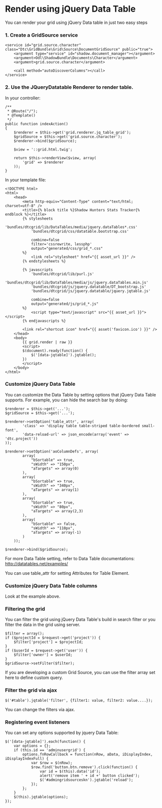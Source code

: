 Render using jQuery Data Table
==============================

You can render your grid using jQuery Data table in just two easy steps

### 1. Create a GridSource service

    <service id="grid.source.character" class="Dtc\GridBundle\Grid\Source\DocumentGridSource" public="true">
        <argument type="service" id="shadow.document_manager"></argument>
        <argument>Odl\ShadowBundle\Documents\Character</argument>
        <argument>grid.source.character</argument>

        <call method="autoDiscoverColumns"></call>
    </service>

### 2. Use the JQueryDatatable Renderer to render table.

In your controller:

    /**
     * @Route("/");
     * @Template()
     */
    public function indexAction()
    {
        $renderer = $this->get('grid.renderer.jq_table_grid');
        $gridSource = $this->get('grid.source.character');
        $renderer->bind($gridSource);

        $view = '::grid.html.twig';

        return $this->renderView($view, array(
            'grid' => $renderer
        ));
    }


In your template file:

    <!DOCTYPE html>
    <html>
        <head>
            <meta http-equiv="Content-Type" content="text/html; charset=utf-8" />
            <title>{% block title %}Shadow Hunters Stats Tracker{% endblock %}</title>
            {% stylesheets
                'bundles/dtcgrid/lib/DataTables/media/jquery.dataTables*.css'
                'bundles/dtcgrid/css/datatable.bootstrap.css'

                combine=false
                filter='cssrewrite, lessphp'
                output="generated/css/grid_*.css"
            %}
                <link rel="stylesheet" href="{{ asset_url }}" />
            {% endstylesheets %}

            {% javascripts
                'bundles/dtcgrid/lib/purl.js'
                'bundles/dtcgrid/lib/DataTables/media/js/jquery.dataTables.min.js'
                'bundles/dtcgrid/js/jquery.datatable/DT_bootstrap.js'
                'bundles/dtcgrid/js/jquery.datatable/jquery.jqtable.js'

                combine=false
                output="generated/js/grid_*.js"
            %}
                <script type="text/javascript" src="{{ asset_url }}"></script>
            {% endjavascripts %}

            <link rel="shortcut icon" href="{{ asset('favicon.ico') }}" />
        </head>
        <body>
            {{ grid.render | raw }}
            <script>
            $(document).ready(function() {
                $('[data-jqtable]').jqtable();
            })
            </script>
        </body>
    </html>

### Customize jQuery Data Table

You can customize the Data Table by setting options that jQuery Data Table
supports. For example, you can hide the search bar by doing:

    $renderer = $this->get('...');
    $gridSource = $this->get('...');

    $renderer->setOption('table_attr', array(
            'class' => 'display table table-striped table-bordered small-font',
            'data-reload-url' => json_encode(array('event' => 'dtc.project'))
    ));

    $renderer->setOption('aoColumnDefs', array(
            array(
                "bSortable" => true,
                "sWidth" => "150px",
                "aTargets" => array(0)
            ),
            array(
                "bSortable" => true,
                "sWidth" => "340px",
                "aTargets" => array(1)
            ),
            array(
                "bSortable" => true,
                "sWidth" => "80px",
                "aTargets" => array(2,3)
            ),
            array(
                "bSortable" => false,
                "sWidth" => "110px",
                "aTargets" => array(-1)
            )
        ));

    $renderer->bind($gridSource);

For more Data Table setting, refer to Data Table documentations:
http://datatables.net/examples/

You can use table_attr for setting Attributes for Table Element.

### Customize jQuery Data Table columns

Look at the example above.

### Filtering the grid

You can filter the grid using jQuery Data Table's build in search filter or you
filter the data in the grid using server.

    $filter = array();
    if ($projectId = $request->get('project')) {
        $filter['project'] = $projectId;
    }
    if ($userId = $request->get('user')) {
        $filter['owner'] = $userId;
    }
    $gridSource->setFilter($filter);

If you are developing a custom Grid Source, you can use the filter array set here
to define custom query.

### Filter the grid via ajax

    $('#table').jqtable('filter', {filter1: value, filter2: value....});

You can change the filters via ajax.

### Registering event listeners

You can set any options supported by jquery Data Table:

    $('[data-jqtable]').each(function() {
        var options = {};
        if (this.id == 'adminusergrid') {
            options.fnRowCallback = function(nRow, aData, iDisplayIndex, iDisplayIndexFull) {
                var $row = $(nRow);
                $row.find('button.btn.remove').click(function() {
                    var id = $(this).data('id');
                    alert('remove item ' + id +' button clicked');
                    $('#admingridsourceskn').jqtable('reload');
                });
            };
        }
        $(this).jqtable(options);
    });

